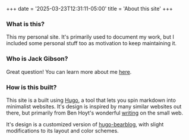 +++
date = '2025-03-23T12:31:11-05:00'
title = 'About this site'
+++

### What is this?

This my personal site. It's primarily used to document my work, but I included some personal stuff too as motivation to keep maintaining it.

### Who is Jack Gibson?

Great question! You can learn more about me [here](/about). 

### How is this built?

This site is a built using [Hugo](https://gohugo.io/), a tool that lets you spin markdown into minimalist websites. It's design is inspired by many similar websites out there, but primarily from Ben Hoyt's wonderful [writing](https://benhoyt.com/writings/the-small-web-is-beautiful/) on the small web. 

It's design is a customized version of [hugo-bearblog](https://github.com/janraasch/hugo-bearblog/), with slight modifications to its layout and color schemes.